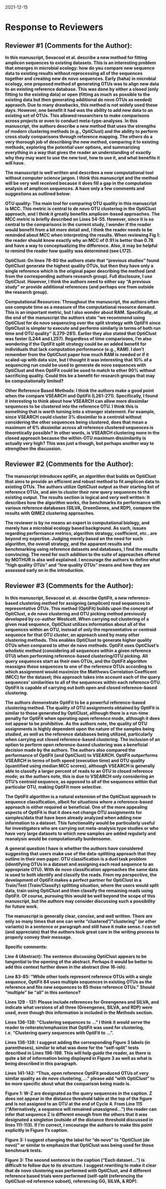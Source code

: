 2021-12-15

# Response to Reviewers

## Reviewer #1 (Comments for the Author):

**In this manuscript, Sovacool et al. describe a new method for fitting
amplicon sequences to existing datasets. This is an interesting problem
that emerges in microbial ecology: how do you compare new sequence data
to existing results without reprocessing all of the sequences together
and creating new de novo sequences. Early (haha) in microbial ecology,
one proposed method of generating OTUs was to align new data to an
existing reference database. This was done by either a closed (only
fitting to the existing data) or open (fitting as much as possible to
the existing data but then generating additional de novo OTUs as needed)
appraoch. Due to many drawbacks, this method is not widely used these
days. However, one benefit it had was the ability to add new data to an
existing set of OTUs. This allowed researchers to make comparisons
across projects or even to conduct meta-type-analyses. In this
manuscript, the authors describe a new method that uses the strengths of
modern clustering methods (e.g., OptiClust) and the ability to perform
cross study comparisons through reference mapping. The others do a very
thorough job of describing the new method, comparing it to existing
methods, exploring the potential user options, and summarizing
everything in a way that gives the reader an understanding of exactly
why they may want to use the new tool, how to use it, and what benefits
it will have.**

**The manuscript is well written and describes a new computational tool
without computer science jargon. I think this manuscript and the method
will be very well received because it does fill a gap in the computation
analysis of amplicon sequences. A have only a few comments and
suggestions as outlined below:**

**OTU quality: The main tool for comparing OTU quality in this
manuscript is MCC. This metric is central to de novo OTU clustering in
the OptiClust approach, and I think it greatly benefits amplicon-based
approaches. The MCC metric is briefly described on Lines 54-55. However,
since it is so central to the comparisons in the current study, I wonder
if the reader would benefit from a bit more detail and, I think the
reader needs to be reminded about MCC when interpreting the results.
When reviewing Fig 1: the reader should know exactly why an MCC of 0.91
is better than 0.78 and have a way to conceptualizing the difference.
Also, it may be helpful to remind the reader how quality was determined
(see L172).**

**OptiClust: On lines 78-80 the authors state that “previous studies”
found OptiClust generate the highest quality OTUs, but then they have
only a single reference which is the original paper describing the
method (and from the corresponding authors research group). Full
disclosure, I use OptiClust. However, I think the authors need to either
say “A previous study” or provide additional references (and perhaps one
from outside the research group).**

**Computational Resources: Throughout the manuscript, the authors often
use compute time as a measure of the computational resource demand. This
is an important metric, but I also wonder about RAM. Specifically, at
the end of the manuscript the authors state “we recommend using
OptiClust for de novo sequencing over the split strategy with OptiFit
since OptiClust is simpler to execute and performs similarly in terms of
both run time and OTU quality” (L279-281). Earlier they also stated that
OptiClust was faster (L244 and L257). Regardless of time comparisons,
I’m also wondering if the OptiFit split strategy could be an added
benefit for individuals that lack computation performance (e.g., RAM). I
don’t remember from the OptiClust paper how much RAM is needed or if it
scaled-up with data size, but I thought it was interesting that 10% of a
sequencing run could be used to generate de novo sequences with
OptiClust and then OptiFit could be used to match to other 90% without
sacrificing quality. Could this be a benefit for research groups that
may be computationally limited?**

**Other Reference Based Methods: I think the authors make a good point
when the compare VSEARCH and OptiFit (L261-271). Specifically, I found
it interesting to think about how VSEARCH can allow more dissimilar
sequences to be clustered into the reference OTU. I think this is
something that is worth turning into a stronger statement. For example,
since VSEARCH could cluster 3% dissimilar to a centroid without
considering the other sequences being clustered, does that mean a
maximum of 6% dissimilar across all reference clustered sequences is
theoretically possible? In other words, is VSEARCH clustering more in
the closed approach because the within-OTU maximum dissimilarity is
actually very high? This was just a though, but perhaps another way to
strengthen the discussion.**

## Reviewer #2 (Comments for the Author):

**The manuscript introduces optiFit, an algorithm that builds on
OptiClust that aims to provide an efficient and robust method to fit
amplicon data to existing OTUs. The authors utilize OptiClust output as
their starting list of reference OTUs, and aim to cluster their new
query sequences to the existing output. The results section is logical
and very well written: It describes how the algorithm works, the
benchmarks its performance with various reference databases (SILVA,
GreenGenes, and RDP), compare the results with QIME2 clustering
approaches.**

**The reviewer is by no means an expert in computational biology, and
merely has a microbial ecology based background. As such, issues
regarding performance metrics, algorithm strategy, coefficient, etc..
are beyond my expertise. Judging merely based on the need for such
algorithm, the overall strategy, and the apparent results and
benchmarking using reference datasets and databases, I find the results
convincing. The need for such addition to the suite of approaches
offered by MOTHUR is also well explained. I encourage the authors to
define what “high quality OTUs” and “low quality OTUs” means and how
they are assessed early on in the introduction.**

## Reviewer #3 (Comments for the Author):

**In this manuscript, Sovacool et. al. describe OptiFit, a new
reference-based clustering method for assigning (amplicon) read
sequences to representative OTUs. This method (OptiFit) builds upon the
concept of OptiClust, a de novo clustering and OTU picking method
previously developed by co-author Westcott. When carrying out clustering
of a given read sequence, OptiClust utilizes information about all of
the sequences within an OTU, instead of only the representative or
centroid sequence for that OTU cluster, an approach used by many other
clustering methods. This enables OptiClust to generate higher quality
OTUs when compared to other de novo methods. OptiFit uses OptiClust’s
wholistic method (considering all sequences within a given reference
OTU) when performing reference-based clustering/OTU picking. All query
sequences start as their own OTUs, and the OptiFit algorithm reassigns
those sequences to one of the reference OTUs according to which
assignment would maximize the Matthews Correlation Coefficent (MCC) for
the dataset; this approach takes into account each of the query
sequences’ similarities to all of the sequences within each reference
OTU. OptiFit is capable of carrying out both open and closed
reference-based clustering.**

**The authors demonstrate OptiFit to be a powerful reference-based
clustering method. The quality of OTU assignments obtained by OptiFit is
similar to those generated by OptiClust, although there is a run-time
penalty for OptiFit when operating open reference mode, although it does
not appear to be prohibitive. As the authors note, the quality of OTU
assignments is highly dependent upon the nature of the samples being
studied, as well as the reference databases being utilized, particularly
when carrying out closed reference-based clustering. The inclusion of an
option to perform open reference-based clustering was a beneficial
decision made by the authors. The authors also compared the performance
of OptiFit (and OptiClust) to VSEARCH. OptiFit outperforms VSEARCH in
terms of both speed (execution time) and OTU quality (quantified using
median MCC scores), although VSEARCH is generally able to classify a
larger percent of reads to an OTU in closed reference mode; as the
authors note, this is due to VSEARCH only considering an OTU’s centroid
sequence, as opposed to all of the sequences within that particular OTU,
making OptiFit more selective.**

**The OptiFit algorithm is a natural extension of the OptiClust approach
to sequence classification, albeit for situations where a
reference-based approach is either required or beneficial. One of the
more appealing aspects of OptiFit is that it does not change OTU
assignments for samples/data that have been already analyzed when adding
new information to a dataset. This functionality would be particularly
useful for investigators who are carrying out meta-analysis type studies
or who have very large datasets to which new samples are added regularly
and reanalysis would be computationally burdensome.**

**A general question I have is whether the authors have considered
suggesting that users make use of the data-splitting approach that they
outline in their own paper. OTU classification is a duel task problem
(identifying OTUs in a dataset and assigning each read sequence to an
appropriate OTU). With de novo classification approaches the same data
is used to both identify and classify the reads. From my perspective,
the development of OptiFit makes a perfect partner for OptiClust in a
Train/Test (Train/Classify) splitting situation, where the users would
split data, train using OptiClust and then classify the remaining reads
using OptiFit. Of course, pursuing this would be well beyond the scope
of this manuscript, but the authors may consider discussing such a
possibility for future work.**

**The manuscript is generally clear, concise, and well written. There
are only so many times that one can write “clustered”/“clustering” (or
other variants) in a sentence or paragraph and still have it make sense.
I can tell (and appreciate) that the authors took great care in the
writing process to properly convey their message.**

**Specific comments:**

**Line 4 (Abstract): The sentence discussing OptiClust appears to be
tangential to the opening of the abstract. Perhaps it would be better to
add this context further down in the abstract (line 16-ish).**

**Line 83-85: “While other tools represent reference OTUs with a single
sequence, OptiFit 84 uses multiple sequences in existing OTUs as the
reference and fits new sequences to 85 those reference OTUs.” Should
“multiple” be “all” in this sentence?**

**Lines 129 - 131: Please include references for Greengenes and SILVA,
and indicate what versions of all three (Greengenes, SILVA, and RDP)
were used, even though this information is included in the Methods
section.**

**Lines 136-138: “Clustering sequences to …” I think it would serve the
reader to reiterate/emphasize that OptiFit was used for clustering,
i.e. “Clustering query sequences with OptiFit to …”.**

**Lines 136-138: I suggest adding the corresponding Figure 3 labels (in
parentheses), similar to what was done for the “self-split” tests
described in Lines 196-198. This will help guide the reader, as there is
quite a bit of information being displayed in Figure 3 as well as what
is being described in this paragraph.**

**Lines 141-142: “Thus, open reference OptiFit produced OTUs of very
similar quality as de novo clustering, …” please add “with OptiClust” to
be more specific about what the comparison being made is.**

**Figure 1: W-Z are designated as the query sequences in the caption. Z
does not appear in the distance threshold table at the top of the figure
and is not assigned to an OTU at the end of Cycle 4. From Line 115
(“Alternatively, a sequence will remained unassigned…”) the reader can
infer that sequence Z is different enough from the others that it was
designated a singleton (outside of the distance threshold discussed in
lines 111-113). If I’m correct, I encourage the authors to make this
point explicitly in Figure 1’s caption.**

**Figure 3: I suggest changing the label for “de novo” to “OptiClust (de
novo)” or similar to emphasize that OptiClust was being used for those
benchmark tests.**

**Figure 3: The second sentence in the caption (“Each dataset…”) is
difficult to follow due to its structure. I suggest rewriting to make it
clear that de novo clustering was performed with OptiClust, and 4
different reference based trials were performed (self-split (referencing
the OptiClust-ed reference subset), referencing GG, SILVA, & RDP).**
